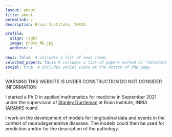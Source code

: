 ```yaml
---
layout: about
title: about
permalink: /
description: Brain Institute, INRIA

profile:
  align: right
  image: photo_ME.jpg
  address: >
   
news: false  # includes a list of news items
selected_papers: false # includes a list of papers marked as "selected={true}"
social: true  # includes social icons at the bottom of the page
---
```


WARNING THIS WEBSITE IS UNDER CONSTRUCTION DO NOT CONSIDER INFORMATION

I started a Ph.D in applied mathematics for medicine in September 2021 under the supervision of [Stanley Durrleman](https://who.rocq.inria.fr/Stanley.Durrleman/) at Brain Institute, INRIA ([ARAMIS](https://www.aramislab.fr/) team). 

I work on the development of models for longitudinal data and events in the context of neurodegenerative diseases. The models could then be used for prediction and/or for the description of the pathology.
